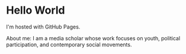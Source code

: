 <!DOCTYPE html>
<html>
<body>
<h1>Hello World</h1>
<p>I'm hosted with GitHub Pages.</p>
<p>About me: I am a media scholar whose work focuses on youth, political participation, and contemporary social movements.</p>

</body>
</html>
